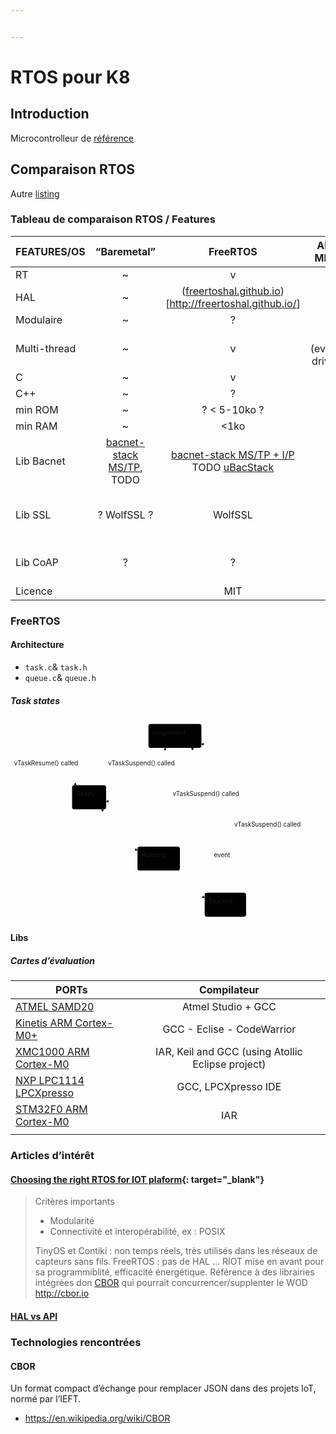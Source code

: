 ```yaml
---


---
```


<h1 id="rtos-pour-k8">RTOS pour K8</h1>
<h2 id="introduction">Introduction</h2>
<p>Microcontrolleur de <a href="http://ww1.microchip.com/downloads/en/DeviceDoc/SAMD21-Family-DataSheet-DS40001882D.pdf">référence</a></p>
<h2 id="comparaison-rtos">Comparaison RTOS</h2>
<p>Autre <a href="https://www.osrtos.com/">listing</a></p>
<h3 id="tableau-de-comparaison-rtos--features">Tableau de comparaison RTOS / Features</h3>

<table>
<thead>
<tr>
<th>FEATURES/OS</th>
<th align="center">“Baremetal”</th>
<th align="center">FreeRTOS</th>
<th align="center">ARM Mbed</th>
<th align="center">RIOT</th>
<th align="center">Linux</th>
<th align="center">Contiki</th>
<th align="center">TinyOS</th>
<th align="center">Nucleus OS</th>
</tr>
</thead>
<tbody>
<tr>
<td>RT</td>
<td align="center">~</td>
<td align="center">v</td>
<td align="center">v</td>
<td align="center">v</td>
<td align="center">~</td>
<td align="center"></td>
<td align="center"></td>
<td align="center">v</td>
</tr>
<tr>
<td>HAL</td>
<td align="center">~</td>
<td align="center">(<a href="http://freertoshal.github.io">freertoshal.github.io</a>)[<a href="http://freertoshal.github.io/">http://freertoshal.github.io/</a>]</td>
<td align="center">v</td>
<td align="center">v</td>
<td align="center"></td>
<td align="center"></td>
<td align="center"></td>
<td align="center"></td>
</tr>
<tr>
<td>Modulaire</td>
<td align="center">~</td>
<td align="center">?</td>
<td align="center">v</td>
<td align="center">v</td>
<td align="center">v</td>
<td align="center"></td>
<td align="center"></td>
<td align="center">?</td>
</tr>
<tr>
<td>Multi-thread</td>
<td align="center">~</td>
<td align="center">v</td>
<td align="center">X (event-driven)</td>
<td align="center">v</td>
<td align="center">v</td>
<td align="center"></td>
<td align="center"></td>
<td align="center"></td>
</tr>
<tr>
<td>C</td>
<td align="center">~</td>
<td align="center">v</td>
<td align="center">v</td>
<td align="center">v</td>
<td align="center"></td>
<td align="center">~</td>
<td align="center"></td>
<td align="center"></td>
</tr>
<tr>
<td>C++</td>
<td align="center">~</td>
<td align="center">?</td>
<td align="center">v</td>
<td align="center">v</td>
<td align="center"></td>
<td align="center"></td>
<td align="center"></td>
<td align="center"></td>
</tr>
<tr>
<td>min ROM</td>
<td align="center">~</td>
<td align="center">? &lt; 5-10ko ?</td>
<td align="center"></td>
<td align="center">~1.5ko</td>
<td align="center">~1mo</td>
<td align="center">&lt;2ko</td>
<td align="center">&lt;1ko</td>
<td align="center">?</td>
</tr>
<tr>
<td>min RAM</td>
<td align="center">~</td>
<td align="center">&lt;1ko</td>
<td align="center"></td>
<td align="center">~5ko</td>
<td align="center">~1mo</td>
<td align="center">&lt;2ko</td>
<td align="center">&lt;1kb</td>
<td align="center">?</td>
</tr>
<tr>
<td>Lib Bacnet</td>
<td align="center"><a href="https://www.softdel.com/bacnet-stack/">bacnet-stack MS/TP</a>, TODO</td>
<td align="center"><a href="https://www.softdel.com/bacnet-stack/">bacnet-stack MS/TP + I/P</a> TODO <a href="https://www.cimetrics.com/products/products-bacnet-ubacstac">uBacStack</a></td>
<td align="center"></td>
<td align="center">?</td>
<td align="center">?</td>
<td align="center">?</td>
<td align="center">?</td>
<td align="center">?</td>
</tr>
<tr>
<td>Lib SSL</td>
<td align="center">? WolfSSL ?</td>
<td align="center">WolfSSL</td>
<td align="center"></td>
<td align="center"><a href="https://github.com/RIOT-OS/RIOT/pull/6197">WolfSSL (alpha)</a></td>
<td align="center">wolfssl, openssl, openssh, …</td>
<td align="center">?</td>
<td align="center">WolfSSL</td>
<td align="center">WolfSSL</td>
</tr>
<tr>
<td>Lib CoAP</td>
<td align="center">?</td>
<td align="center">?</td>
<td align="center"></td>
<td align="center"><a href="https://github.com/RIOT-OS/RIOT/wiki/nanocoap-Home">nanocoap</a>,  <a href="https://github.com/RIOT-OS/RIOT/wiki/gcoap-Status">gcoap</a>, <a href="https://github.com/RIOT-OS/libcoap">lib-coap</a></td>
<td align="center">lib-coap</td>
<td align="center">lib-coap</td>
<td align="center">?</td>
<td align="center">?</td>
</tr>
<tr>
<td>Licence</td>
<td align="center"></td>
<td align="center">MIT</td>
<td align="center"></td>
<td align="center">LGPLv2.1</td>
<td align="center"></td>
<td align="center"></td>
<td align="center"></td>
<td align="center"></td>
</tr>
</tbody>
</table><h3 id="freertos">FreeRTOS</h3>
<h4 id="architecture">Architecture</h4>
<ul>
<li><code>task.c</code>&amp; <code>task.h</code></li>
<li><code>queue.c</code>&amp; <code>queue.h</code></li>
</ul>
<h5 id="task-states">Task states</h5>
<div class="mermaid"><svg xmlns="http://www.w3.org/2000/svg" id="mermaid-svg-1o9LBrc9xIm0Eppq" width="100%" style="max-width: 711.5px;" viewBox="0 0 711.5 451.5"><g transform="translate(-12, -12)"><g class="output"><g class="clusters"></g><g class="edgePaths"><g class="edgePath" style="opacity: 1;"><path class="path" d="M323.671875,62.610868230202364L116.2578125,116.375L160.81840168095667,158.5" marker-end="url(#arrowhead9634)" style="fill:none"></path><defs><marker id="arrowhead9634" viewBox="0 0 10 10" refX="9" refY="5" markerUnits="strokeWidth" markerWidth="8" markerHeight="6" orient="auto"><path d="M 0 0 L 10 5 L 0 10 z" class="arrowheadPath" style="stroke-width: 1; stroke-dasharray: 1, 0;"></path></marker></defs></g><g class="edgePath" style="opacity: 1;"><path class="path" d="M227.91796875,166.9049758048995L331.5859375,116.375L363.11315433212997,74.25" marker-end="url(#arrowhead9635)" style="fill:none"></path><defs><marker id="arrowhead9635" viewBox="0 0 10 10" refX="9" refY="5" markerUnits="strokeWidth" markerWidth="8" markerHeight="6" orient="auto"><path d="M 0 0 L 10 5 L 0 10 z" class="arrowheadPath" style="stroke-width: 1; stroke-dasharray: 1, 0;"></path></marker></defs></g><g class="edgePath" style="opacity: 1;"><path class="path" d="M181.67778373194946,212.75L169.51171875,254.875L298.7890625,305.3969837753235" marker-end="url(#arrowhead9636)" style="fill:none"></path><defs><marker id="arrowhead9636" viewBox="0 0 10 10" refX="9" refY="5" markerUnits="strokeWidth" markerWidth="8" markerHeight="6" orient="auto"><path d="M 0 0 L 10 5 L 0 10 z" class="arrowheadPath" style="stroke-width: 1; stroke-dasharray: 1, 0;"></path></marker></defs></g><g class="edgePath" style="opacity: 1;"><path class="path" d="M346.7109375,351.25L346.7109375,376.25L450.625,412.2047075143909" marker-end="url(#arrowhead9637)" style="fill:none"></path><defs><marker id="arrowhead9637" viewBox="0 0 10 10" refX="9" refY="5" markerUnits="strokeWidth" markerWidth="8" markerHeight="6" orient="auto"><path d="M 0 0 L 10 5 L 0 10 z" class="arrowheadPath" style="stroke-width: 1; stroke-dasharray: 1, 0;"></path></marker></defs></g><g class="edgePath" style="opacity: 1;"><path class="path" d="M312.9316829309567,297L260.47265625,254.875L217.3068874097473,212.75" marker-end="url(#arrowhead9638)" style="fill:none"></path><defs><marker id="arrowhead9638" viewBox="0 0 10 10" refX="9" refY="5" markerUnits="strokeWidth" markerWidth="8" markerHeight="6" orient="auto"><path d="M 0 0 L 10 5 L 0 10 z" class="arrowheadPath" style="stroke-width: 1; stroke-dasharray: 1, 0;"></path></marker></defs></g><g class="edgePath" style="opacity: 1;"><path class="path" d="M394.6328125,298.7240850923877L477.359375,254.875L477.359375,185.625L477.359375,116.375L420.2121361687726,74.25" marker-end="url(#arrowhead9639)" style="fill:none"></path><defs><marker id="arrowhead9639" viewBox="0 0 10 10" refX="9" refY="5" markerUnits="strokeWidth" markerWidth="8" markerHeight="6" orient="auto"><path d="M 0 0 L 10 5 L 0 10 z" class="arrowheadPath" style="stroke-width: 1; stroke-dasharray: 1, 0;"></path></marker></defs></g><g class="edgePath" style="opacity: 1;"><path class="path" d="M497.359375,401.25L497.359375,376.25L497.359375,324.125L497.359375,254.875L227.91796875,194.26444473346953" marker-end="url(#arrowhead9640)" style="fill:none"></path><defs><marker id="arrowhead9640" viewBox="0 0 10 10" refX="9" refY="5" markerUnits="strokeWidth" markerWidth="8" markerHeight="6" orient="auto"><path d="M 0 0 L 10 5 L 0 10 z" class="arrowheadPath" style="stroke-width: 1; stroke-dasharray: 1, 0;"></path></marker></defs></g><g class="edgePath" style="opacity: 1;"><path class="path" d="M544.09375,407.91625385473395L616.4296875,376.25L616.4296875,324.125L616.4296875,254.875L616.4296875,185.625L616.4296875,116.375L443.15625,64.87980285656809" marker-end="url(#arrowhead9641)" style="fill:none"></path><defs><marker id="arrowhead9641" viewBox="0 0 10 10" refX="9" refY="5" markerUnits="strokeWidth" markerWidth="8" markerHeight="6" orient="auto"><path d="M 0 0 L 10 5 L 0 10 z" class="arrowheadPath" style="stroke-width: 1; stroke-dasharray: 1, 0;"></path></marker></defs></g></g><g class="edgeLabels"><g class="edgeLabel" transform="translate(116.2578125,116.375)" style="opacity: 1;"><g transform="translate(-96.2578125,-17.125)" class="label"><foreignObject width="192.529541015625" height="34.26041793823242"><div xmlns="http://www.w3.org/1999/xhtml" style="display: inline-block; white-space: nowrap;"><span class="edgeLabel">vTaskResume() called</span></div></foreignObject></g></g><g class="edgeLabel" transform="translate(331.5859375,116.375)" style="opacity: 1;"><g transform="translate(-99.0703125,-17.125)" class="label"><foreignObject width="198.150390625" height="34.26041793823242"><div xmlns="http://www.w3.org/1999/xhtml" style="display: inline-block; white-space: nowrap;"><span class="edgeLabel">vTaskSuspend() called</span></div></foreignObject></g></g><g class="edgeLabel" transform="" style="opacity: 1;"><g transform="translate(0,0)" class="label"><foreignObject width="0" height="0"><div xmlns="http://www.w3.org/1999/xhtml" style="display: inline-block; white-space: nowrap;"><span class="edgeLabel"></span></div></foreignObject></g></g><g class="edgeLabel" transform="" style="opacity: 1;"><g transform="translate(0,0)" class="label"><foreignObject width="0" height="0"><div xmlns="http://www.w3.org/1999/xhtml" style="display: inline-block; white-space: nowrap;"><span class="edgeLabel"></span></div></foreignObject></g></g><g class="edgeLabel" transform="" style="opacity: 1;"><g transform="translate(0,0)" class="label"><foreignObject width="0" height="0"><div xmlns="http://www.w3.org/1999/xhtml" style="display: inline-block; white-space: nowrap;"><span class="edgeLabel"></span></div></foreignObject></g></g><g class="edgeLabel" transform="translate(477.359375,185.625)" style="opacity: 1;"><g transform="translate(-99.0703125,-17.125)" class="label"><foreignObject width="198.150390625" height="34.26041793823242"><div xmlns="http://www.w3.org/1999/xhtml" style="display: inline-block; white-space: nowrap;"><span class="edgeLabel">vTaskSuspend() called</span></div></foreignObject></g></g><g class="edgeLabel" transform="translate(497.359375,324.125)" style="opacity: 1;"><g transform="translate(-25.8984375,-17.125)" class="label"><foreignObject width="51.8023681640625" height="34.26041793823242"><div xmlns="http://www.w3.org/1999/xhtml" style="display: inline-block; white-space: nowrap;"><span class="edgeLabel">event</span></div></foreignObject></g></g><g class="edgeLabel" transform="translate(616.4296875,254.875)" style="opacity: 1;"><g transform="translate(-99.0703125,-17.125)" class="label"><foreignObject width="198.150390625" height="34.26041793823242"><div xmlns="http://www.w3.org/1999/xhtml" style="display: inline-block; white-space: nowrap;"><span class="edgeLabel">vTaskSuspend() called</span></div></foreignObject></g></g></g><g class="nodes"><g class="node" id="A" transform="translate(383.4140625,47.125)" style="opacity: 1;"><rect rx="5" ry="5" x="-59.7421875" y="-27.125" width="119.484375" height="54.25"></rect><g class="label" transform="translate(0,0)"><g transform="translate(-49.7421875,-17.125)"><foreignObject width="99.4869384765625" height="34.26041793823242"><div xmlns="http://www.w3.org/1999/xhtml" style="display: inline-block; white-space: nowrap;">suspended</div></foreignObject></g></g></g><g class="node" style="opacity: 1;" id="B" transform="translate(189.51171875,185.625)"><rect rx="5" ry="5" x="-38.40625" y="-27.125" width="76.8125" height="54.25"></rect><g class="label" transform="translate(0,0)"><g transform="translate(-28.40625,-17.125)"><foreignObject width="56.826171875" height="34.26041793823242"><div xmlns="http://www.w3.org/1999/xhtml" style="display: inline-block; white-space: nowrap;">Ready</div></foreignObject></g></g></g><g class="node" style="opacity: 1;" id="C" transform="translate(346.7109375,324.125)"><rect rx="5" ry="5" x="-47.921875" y="-27.125" width="95.84375" height="54.25"></rect><g class="label" transform="translate(0,0)"><g transform="translate(-37.921875,-17.125)"><foreignObject width="75.8505859375" height="34.26041793823242"><div xmlns="http://www.w3.org/1999/xhtml" style="display: inline-block; white-space: nowrap;">Running</div></foreignObject></g></g></g><g class="node" style="opacity: 1;" id="D" transform="translate(497.359375,428.375)"><rect rx="5" ry="5" x="-46.734375" y="-27.125" width="93.46875" height="54.25"></rect><g class="label" transform="translate(0,0)"><g transform="translate(-36.734375,-17.125)"><foreignObject width="73.4827880859375" height="34.26041793823242"><div xmlns="http://www.w3.org/1999/xhtml" style="display: inline-block; white-space: nowrap;">Blocked</div></foreignObject></g></g></g></g></g></g></svg></div>
<h4 id="libs">Libs</h4>
<h5 id="cartes-dévaluation">Cartes d’évaluation</h5>

<table>
<thead>
<tr>
<th>PORTs</th>
<th align="center">Compilateur</th>
</tr>
</thead>
<tbody>
<tr>
<td><a href="http://www.openrtos.net/Atmel_SAMD20_RTOS.html">ATMEL SAMD20</a></td>
<td align="center">Atmel Studio + GCC</td>
</tr>
<tr>
<td><a href="http://mcuoneclipse.wordpress.com/2012/09/29/tutorial-freedom-with-freertos-and-kinetis-l/">Kinetis ARM Cortex-M0+</a></td>
<td align="center">GCC - Eclise - CodeWarrior</td>
</tr>
<tr>
<td><a href="http://www.openrtos.net/Infineon-ARM-Cortex-M0-XMC1000-RTOS.html">XMC1000 ARM Cortex-M0</a></td>
<td align="center">IAR, Keil and GCC (using Atollic Eclipse project)</td>
</tr>
<tr>
<td><a href="http://www.openrtos.net/FreeRTOS-for-Cortex-M0-LPC1114-LPCXpresso.html">NXP LPC1114 LPCXpresso</a></td>
<td align="center">GCC, LPCXpresso IDE</td>
</tr>
<tr>
<td><a href="http://www.openrtos.net/FreeRTOS-for-STM32F051-Cortex-M0-IAR.html">STM32F0 ARM Cortex-M0</a></td>
<td align="center">IAR</td>
</tr>
<tr>
<td></td>
<td align="center"></td>
</tr>
</tbody>
</table><h3 id="articles-dintérêt">Articles d’intérêt</h3>
<h4 id="choosing-the-right-rtos-for-iot-plaform-target_blank"><a href="https://www.researchgate.net/publication/289253076_Choosing_the_right_RTOS_for_IoT_platform">Choosing the right RTOS for IOT plaform</a>{: target="_blank"}</h4>
<blockquote>
<p>Critères importants</p>
<ul>
<li>Modularité</li>
<li>Connectivité et interopérabilité, ex : POSIX</li>
</ul>
<p>TinyOS et Contiki : non temps réels, très utilisés dans les réseaux de capteurs sans fils. FreeRTOS : pas de HAL … RIOT mise en avant pour sa programmiblité, efficacité énergétique. Référence à des librairies intégrées don <a href="http://cbor.io/">CBOR</a> qui pourrait concurrencer/supplenter le WOD <a href="http://cbor.io">http://cbor.io</a></p>
</blockquote>
<h4 id="hal-vs-api-"><a href="https://www.beningo.com/embedded-basics-apis-vs-hals/">HAL vs API </a></h4>
<h3 id="technologies--rencontrées">Technologies  rencontrées</h3>
<h4 id="cbor">CBOR</h4>
<p>Un format compact d’échange pour remplacer JSON dans des projets IoT, normé par l’IEFT.</p>
<ul>
<li><a href="https://en.wikipedia.org/wiki/CBOR">https://en.wikipedia.org/wiki/CBOR</a></li>
</ul>


